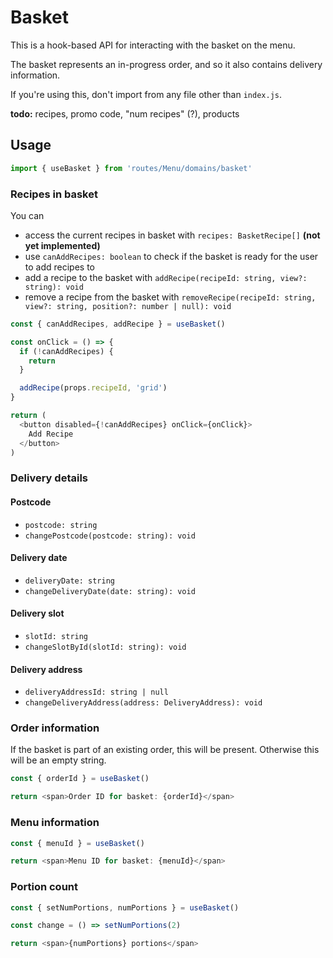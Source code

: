 # Basket

This is a hook-based API for interacting with the basket on the menu.

The basket represents an in-progress order, and so it also contains delivery information.

If you're using this, don't import from any file other than `index.js`.

**todo:** recipes, promo code, "num recipes" (?), products

## Usage

```ts
import { useBasket } from 'routes/Menu/domains/basket'
```

### Recipes in basket

You can

- access the current recipes in basket with `recipes: BasketRecipe[]` **(not yet implemented)**
- use `canAddRecipes: boolean` to check if the basket is ready for the user to add recipes to
- add a recipe to the basket with `addRecipe(recipeId: string, view?: string): void`
- remove a recipe from the basket with `removeRecipe(recipeId: string, view?: string, position?: number | null): void`

```ts
const { canAddRecipes, addRecipe } = useBasket()

const onClick = () => {
  if (!canAddRecipes) {
    return
  }

  addRecipe(props.recipeId, 'grid')
}

return (
  <button disabled={!canAddRecipes} onClick={onClick}>
    Add Recipe
  </button>
)
```

### Delivery details

#### Postcode

- `postcode: string`
- `changePostcode(postcode: string): void`

#### Delivery date

- `deliveryDate: string`
- `changeDeliveryDate(date: string): void`

#### Delivery slot

- `slotId: string`
- `changeSlotById(slotId: string): void`

#### Delivery address

- `deliveryAddressId: string | null`
- `changeDeliveryAddress(address: DeliveryAddress): void`

### Order information

If the basket is part of an existing order, this will be present. Otherwise this will be an empty string.

```ts
const { orderId } = useBasket()

return <span>Order ID for basket: {orderId}</span>
```

### Menu information

```ts
const { menuId } = useBasket()

return <span>Menu ID for basket: {menuId}</span>
```

### Portion count

```ts
const { setNumPortions, numPortions } = useBasket()

const change = () => setNumPortions(2)

return <span>{numPortions} portions</span>
```
